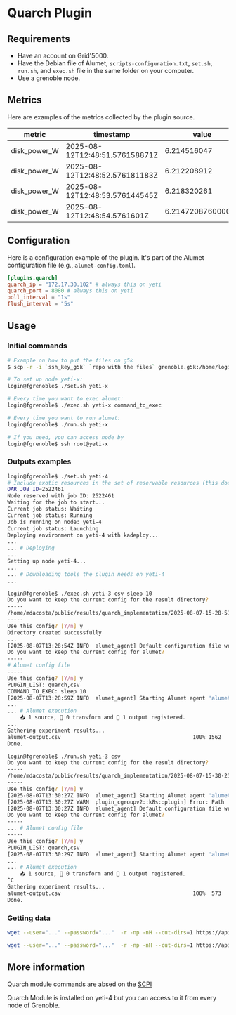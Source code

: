 # Quarch Plugin

## Requirements

- Have an account on Grid'5000.
- Have the Debian file of Alumet, `scripts-configuration.txt`, `set.sh`, `run.sh`, and `exec.sh` file in the same folder on your computer.
- Use a grenoble node.

## Metrics

Here are examples of the metrics collected by the plugin source.

| metric | timestamp | value | resource_kind | resource_id | consumer_kind | consumer_id | __late_attributes |
| --- | --- | --- | --- | --- | --- | --- | --- |
| disk_power_W | 2025-08-12T12:48:51.576158871Z | 6.214516047 | local_machine | | local_machine | | |
| disk_power_W | 2025-08-12T12:48:52.576181183Z | 6.212208912 | local_machine | | local_machine | | |
| disk_power_W | 2025-08-12T12:48:53.576144545Z | 6.218320261 | local_machine | | local_machine | | |
| disk_power_W | 2025-08-12T12:48:54.5761601Z | 6.214720876000001 | local_machine | | local_machine | | |

## Configuration

Here is a configuration example of the plugin. It's part of the Alumet configuration file (e.g., `alumet-config.toml`).

```toml
[plugins.quarch]
quarch_ip = "172.17.30.102" # always this on yeti
quarch_port = 8080 # always this on yeti
poll_interval = "1s"
flush_interval = "5s"
```

## Usage

### Initial commands

```bash
# Example on how to put the files on g5k
$ scp -r -i `ssh_key_g5k` `repo with the files` grenoble.g5k:/home/login/

# To set up node yeti-x:
login@fgrenoble$ ./set.sh yeti-x

# Every time you want to exec alumet:
login@fgrenoble$ ./exec.sh yeti-x command_to_exec

# Every time you want to run alumet:
login@fgrenoble$ ./run.sh yeti-x

# If you need, you can access node by
login@fgrenoble$ ssh root@yeti-x
```

### Outputs examples

```bash
login@fgrenoble$ ./set.sh yeti-4
# Include exotic resources in the set of reservable resources (this does NOT exclude non-exotic resources).
OAR_JOB_ID=2522461
Node reserved with job ID: 2522461
Waiting for the job to start...
Current job status: Waiting
Current job status: Running
Job is running on node: yeti-4
Current job status: Launching
Deploying environment on yeti-4 with kadeploy...
...
... # Deploying
...
Setting up node yeti-4...
...
... # Downloading tools the plugin needs on yeti-4
...
```

```bash
login@fgrenoble$ ./exec.sh yeti-3 csv sleep 10
Do you want to keep the current config for the result directory?
-----
/home/mdacosta/public/results/quarch_implementation/2025-08-07-15-28-51
-----
Use this config? [Y/n] y
Directory created successfully
...
[2025-08-07T13:28:54Z INFO  alumet_agent] Default configuration file written to: /etc/alumet/alumet-config.toml
Do you want to keep the current config for alumet?
-----
# Alumet config file
-----
Use this config? [Y/n] y
PLUGIN_LIST: quarch,csv
COMMAND_TO_EXEC: sleep 10
[2025-08-07T13:28:59Z INFO  alumet_agent] Starting Alumet agent 'alumet-agent' v0.8.4-a4c62a2-dirty (2025-08-07T09:45:00.904535984Z, rustc 1.81.0, debug=false)
...
... # Alumet execution
    📥 1 source, 🔀 0 transform and 📝 1 output registered.
...
Gathering experiment results...
alumet-output.csv                                          100% 1562   466.4KB/s   00:00
Done.
```

```bash
login@fgrenoble$ ./run.sh yeti-3 csv
Do you want to keep the current config for the result directory?
-----
/home/mdacosta/public/results/quarch_implementation/2025-08-07-15-30-25
-----
Use this config? [Y/n] y
[2025-08-07T13:30:27Z INFO  alumet_agent] Starting Alumet agent 'alumet-agent' v0.8.4-a4c62a2-dirty (2025-08-07T09:45:00.904535984Z, rustc 1.81.0, debug=false)
[2025-08-07T13:30:27Z WARN  plugin_cgroupv2::k8s::plugin] Error: Path '/sys/fs/cgroup/kubepods.slice/' does not exist.
[2025-08-07T13:30:27Z INFO  alumet_agent] Default configuration file written to: /etc/alumet/alumet-config.toml
Do you want to keep the current config for alumet?
-----
... # Alumet config file
-----
Use this config? [Y/n] y
PLUGIN_LIST: quarch,csv
[2025-08-07T13:30:29Z INFO  alumet_agent] Starting Alumet agent 'alumet-agent' v0.8.4-a4c62a2-dirty (2025-08-07T09:45:00.904535984Z, rustc 1.81.0, debug=false)
...
... # Alumet execution
    📥 1 source, 🔀 0 transform and 📝 1 output registered.
^C
Gathering experiment results...
alumet-output.csv                                          100%  573   226.9KB/s   00:00
Done.
```

### Getting data

```bash
wget --user="..." --password="..."  -r -np -nH --cut-dirs=1 https://api.grid5000.fr/sid/sites/grenoble/public/`LOGIN`/results/quarch_implementation/

wget --user="..." --password="..."  -r -np -nH --cut-dirs=1 https://api.grid5000.fr/sid/sites/grenoble/public/`LOGIN`/`EXPERIMENT_RESULTS_DIRECTORY`/
```

## More information

Quarch module commands are absed on the [SCPI](https://www.ivifoundation.org/specifications/default.html)

Quarch Module is installed on yeti-4 but you can access to it from every node of Grenoble.
